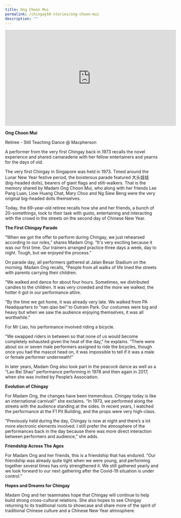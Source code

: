 ```yaml
---
title: Ong Choon Mui
permalink: /chingay50-stories/ong-choon-mui
description: ""
---
```

<iframe width="560" height="315" src="https://www.youtube.com/embed/e6LfedJwydw" title="YouTube video player" frameborder="0" allow="accelerometer; autoplay; clipboard-write; encrypted-media; gyroscope; picture-in-picture" allowfullscreen></iframe>

**Ong Choon Mui**

Retiree - Still Teaching Dance @ Macpherson 

A performer from the very first Chingay back in 1973 recalls the novel experience and shared camaraderie with her fellow entertainers and yearns for the days of old.



The very first Chingay in Singapore was held in 1973. Timed around the Lunar New Year festive period, the boisterous parade featured 大头娃娃 (big-headed dolls), bearers of giant flags and stilt-walkers. That is the memory shared by Madam Ong Choon Mui, who along with her friends Lee Pang Luan, Liow Huang Chat, Mary Choo and Ng Siew Beng were the very original big-headed dolls themselves.

Today, the 69-year-old retiree recalls how she and her friends, a bunch of 20-somethings, took to their task with gusto, entertaining and interacting with the crowd in the streets on the second day of Chinese New Year.

 

**The First Chingay Parade**

“When we got the offer to perform during Chingay, we just rehearsed according to our roles,” shares Madam Ong. “It's very exciting because it was our first time. Our trainers arranged practice three days a week, day to night. Tough, but we enjoyed the process.”

On parade day, all performers gathered at Jalan Besar Stadium on the morning. Madam Ong recalls, “People from all walks of life lined the streets with parents carrying their children.

“We walked and dance for about four hours. Sometimes, we distributed candies to the children. It was very crowded and the more we walked, the hotter it got in our performance attire.

“By the time we got home, it was already very late. We walked from PA Headquarters to “nan qiao bei” to Outram Park. Our costumes were big and heavy but when we saw the audience enjoying themselves, it was all worthwhile.”

For Mr Liao, his performance involved riding a bicycle.

“We swapped riders in between so that none of us would become completely exhausted given the heat of the day,” he explains. “There were about six or seven male performers assigned to ride the bicycles, though once you had the mascot head on, it was impossible to tell if it was a male or female performer underneath!”

In later years, Madam Ong also took part in the peacock dance as well as a “Lao Bei Shao” performance performing in 1978 and then again in 2017, when she was invited by People’s Association.

 

**Evolution of Chingay**

For Madam Ong, the changes have been tremendous. Chingay today is like an international carnival!” she exclaims. “In 1973, we performed along the streets with the audience standing at the sides. In recent years, I watched the performance at the F1 Pit Building, and the props were very high-class.

“Previously held during the day, Chingay is now at night and there’s a lot more electronic elements involved. I still prefer the atmosphere of the performances back in the day because there was more direct interaction between performers and audience,” she adds.

 

**Friendship Across The Ages**

For Madam Ong and her friends, this is a friendship that has endured. “Our friendship was already quite tight when we were young, and performing together several times has only strengthened it. We still gathered yearly and we look forward to our next gathering after the Covid-19 situation is under control.”

 

**Hopes and Dreams for Chingay**

Madam Ong and her teammates hope that Chingay will continue to help build strong cross-cultural relations. She also hopes to see Chingay returning to its traditional roots to showcase and share more of the spirit of traditional Chinese culture and a Chinese New Year atmosphere.
